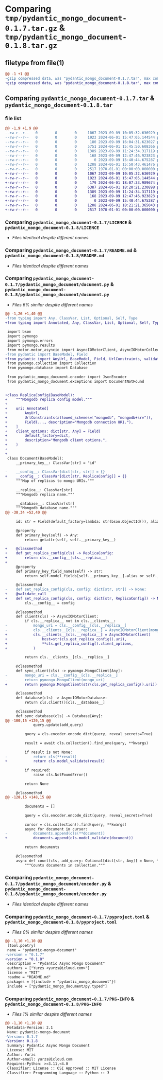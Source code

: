 # Comparing `tmp/pydantic_mongo_document-0.1.7.tar.gz` & `tmp/pydantic_mongo_document-0.1.8.tar.gz`

## filetype from file(1)

```diff
@@ -1 +1 @@
-gzip compressed data, was "pydantic_mongo_document-0.1.7.tar", max compression
+gzip compressed data, was "pydantic_mongo_document-0.1.8.tar", max compression
```

## Comparing `pydantic_mongo_document-0.1.7.tar` & `pydantic_mongo_document-0.1.8.tar`

### file list

```diff
@@ -1,9 +1,9 @@
--rw-r--r--   0        0        0     1067 2023-09-09 10:05:32.636929 pydantic_mongo_document-0.1.7/LICENCE
--rw-r--r--   0        0        0     1923 2024-06-01 15:47:05.144544 pydantic_mongo_document-0.1.7/README.md
--rw-r--r--   0        0        0      180 2023-09-09 16:04:31.623027 pydantic_mongo_document-0.1.7/pydantic_mongo_document/__init__.py
--rw-r--r--   0        0        0     5751 2024-06-01 15:45:50.608366 pydantic_mongo_document-0.1.7/pydantic_mongo_document/document.py
--rw-r--r--   0        0        0     1389 2023-09-09 11:24:34.317119 pydantic_mongo_document-0.1.7/pydantic_mongo_document/encoder.py
--rw-r--r--   0        0        0      168 2023-09-09 12:47:46.923823 pydantic_mongo_document-0.1.7/pydantic_mongo_document/exceptions.py
--rw-r--r--   0        0        0        0 2023-09-09 15:40:44.675287 pydantic_mongo_document-0.1.7/pydantic_mongo_document/py.typed
--rw-r--r--   0        0        0     1208 2024-06-01 15:50:43.461476 pydantic_mongo_document-0.1.7/pyproject.toml
--rw-r--r--   0        0        0     2517 1970-01-01 00:00:00.000000 pydantic_mongo_document-0.1.7/PKG-INFO
+-rw-r--r--   0        0        0     1067 2023-09-09 10:05:32.636929 pydantic_mongo_document-0.1.8/LICENCE
+-rw-r--r--   0        0        0     1923 2024-06-01 15:47:05.144544 pydantic_mongo_document-0.1.8/README.md
+-rw-r--r--   0        0        0      179 2024-06-01 18:07:33.989674 pydantic_mongo_document-0.1.8/pydantic_mongo_document/__init__.py
+-rw-r--r--   0        0        0     6387 2024-06-01 18:20:21.230898 pydantic_mongo_document-0.1.8/pydantic_mongo_document/document.py
+-rw-r--r--   0        0        0     1389 2023-09-09 11:24:34.317119 pydantic_mongo_document-0.1.8/pydantic_mongo_document/encoder.py
+-rw-r--r--   0        0        0      168 2023-09-09 12:47:46.923823 pydantic_mongo_document-0.1.8/pydantic_mongo_document/exceptions.py
+-rw-r--r--   0        0        0        0 2023-09-09 15:40:44.675287 pydantic_mongo_document-0.1.8/pydantic_mongo_document/py.typed
+-rw-r--r--   0        0        0     1208 2024-06-01 18:21:21.365043 pydantic_mongo_document-0.1.8/pyproject.toml
+-rw-r--r--   0        0        0     2517 1970-01-01 00:00:00.000000 pydantic_mongo_document-0.1.8/PKG-INFO
```

### Comparing `pydantic_mongo_document-0.1.7/LICENCE` & `pydantic_mongo_document-0.1.8/LICENCE`

 * *Files identical despite different names*

### Comparing `pydantic_mongo_document-0.1.7/README.md` & `pydantic_mongo_document-0.1.8/README.md`

 * *Files identical despite different names*

### Comparing `pydantic_mongo_document-0.1.7/pydantic_mongo_document/document.py` & `pydantic_mongo_document-0.1.8/pydantic_mongo_document/document.py`

 * *Files 6% similar despite different names*

```diff
@@ -1,26 +1,40 @@
-from typing import Any, ClassVar, List, Optional, Self, Type
+from typing import Annotated, Any, ClassVar, List, Optional, Self, Type
 
 import bson
 import pymongo
 import pymongo.errors
 import pymongo.results
 from motor.motor_asyncio import AsyncIOMotorClient, AsyncIOMotorCollection, AsyncIOMotorDatabase
-from pydantic import BaseModel, Field
+from pydantic import AnyUrl, BaseModel, Field, UrlConstraints, validate_call
 from pymongo.collection import Collection
 from pymongo.database import Database
 
 from pydantic_mongo_document.encoder import JsonEncoder
 from pydantic_mongo_document.exceptions import DocumentNotFound
 
 
+class ReplicaConfig(BaseModel):
+    """Mongodb replica config model."""
+
+    uri: Annotated[
+        AnyUrl,
+        UrlConstraints(allowed_schemes=["mongodb", "mongodb+srv"]),
+        Field(..., description="Mongodb connection URI."),
+    ]
+    client_options: dict[str, Any] = Field(
+        default_factory=dict,
+        description="Mongodb client options.",
+    )
+
+
 class Document(BaseModel):
     __primary_key__: ClassVar[str] = "id"
 
-    __config__: ClassVar[dict[str, str]] = {}
+    __config__: ClassVar[dict[str, ReplicaConfig]] = {}
     """Map of replicas to mongo URIs."""
 
     __replica__: ClassVar[str]
     """Mongodb replica name."""
 
     __database__: ClassVar[str]
     """Mongodb database name."""
@@ -38,34 +52,40 @@
 
     id: str = Field(default_factory=lambda: str(bson.ObjectId()), alias="_id")
 
     @property
     def primary_key(self) -> Any:
         return getattr(self, self.__primary_key__)
 
+    @classmethod
+    def get_replica_config(cls) -> ReplicaConfig:
+        return cls.__config__[cls.__replica__]
+
     @property
     def primary_key_field_name(self) -> str:
         return self.model_fields[self.__primary_key__].alias or self.__primary_key__
 
     @classmethod
-    def set_replica_config(cls, config: dict[str, str]) -> None:
+    @validate_call
+    def set_replica_config(cls, config: dict[str, ReplicaConfig]) -> None:
         cls.__config__ = config
 
     @classmethod
     def client(cls) -> AsyncIOMotorClient:
         if cls.__replica__ not in cls.__clients__:
-            mongo_uri = cls.__config__[cls.__replica__]
-            cls.__clients__[cls.__replica__] = AsyncIOMotorClient(mongo_uri)
+            cls.__clients__[cls.__replica__] = AsyncIOMotorClient(
+                host=str(cls.get_replica_config().uri),
+                **cls.get_replica_config().client_options,
+            )
 
         return cls.__clients__[cls.__replica__]
 
     @classmethod
     def sync_client(cls) -> pymongo.MongoClient[Any]:
-        mongo_uri = cls.__config__[cls.__replica__]
-        return pymongo.MongoClient(mongo_uri)
+        return pymongo.MongoClient(str(cls.get_replica_config().uri))
 
     @classmethod
     def database(cls) -> AsyncIOMotorDatabase:
         return cls.client()[cls.__database__]
 
     @classmethod
     def sync_database(cls) -> Database[Any]:
@@ -100,15 +120,15 @@
             query.update(add_query)
 
         query = cls.encoder.encode_dict(query, reveal_secrets=True)
 
         result = await cls.collection().find_one(query, **kwargs)
 
         if result is not None:
-            return cls(**result)
+            return cls.model_validate(result)
 
         if required:
             raise cls.NotFoundError()
 
         return None
 
     @classmethod
@@ -128,15 +148,15 @@
 
         documents = []
 
         query = cls.encoder.encode_dict(query, reveal_secrets=True)
 
         cursor = cls.collection().find(query, **kwargs)
         async for document in cursor:
-            documents.append(cls(**document))
+            documents.append(cls.model_validate(document))
 
         return documents
 
     @classmethod
     async def count(cls, add_query: Optional[dict[str, Any]] = None, **kwargs: Any) -> int:
         """Counts documents in collection."""
```

### Comparing `pydantic_mongo_document-0.1.7/pydantic_mongo_document/encoder.py` & `pydantic_mongo_document-0.1.8/pydantic_mongo_document/encoder.py`

 * *Files identical despite different names*

### Comparing `pydantic_mongo_document-0.1.7/pyproject.toml` & `pydantic_mongo_document-0.1.8/pyproject.toml`

 * *Files 0% similar despite different names*

```diff
@@ -1,10 +1,10 @@
 [tool.poetry]
 name = "pydantic-mongo-document"
-version = "0.1.7"
+version = "0.1.8"
 description = "Pydantic Async Mongo Document"
 authors = ["Yurzs <yurzs@icloud.com>"]
 license = "MIT"
 readme = "README.md"
 packages = [{include = "pydantic_mongo_document"}]
 include = ["pydantic_mongo_document/py.typed"]
```

### Comparing `pydantic_mongo_document-0.1.7/PKG-INFO` & `pydantic_mongo_document-0.1.8/PKG-INFO`

 * *Files 1% similar despite different names*

```diff
@@ -1,10 +1,10 @@
 Metadata-Version: 2.1
 Name: pydantic-mongo-document
-Version: 0.1.7
+Version: 0.1.8
 Summary: Pydantic Async Mongo Document
 License: MIT
 Author: Yurzs
 Author-email: yurzs@icloud.com
 Requires-Python: >=3.11,<4.0
 Classifier: License :: OSI Approved :: MIT License
 Classifier: Programming Language :: Python :: 3
```


